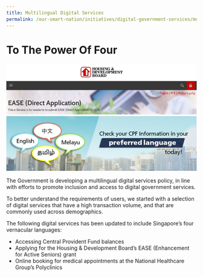 ```yaml
---
title: Multilingual Digital Services 
permalink: /our-smart-nation/initiatives/digital-government-services/multilingual-digital-services
---
```


# To The Power Of Four

![multilingual digital services](/images/our-smart-nation/Initiatives/multilingual-digital-services.jpeg)

The Government is developing a multilingual digital services policy, in line with efforts to promote inclusion and access to digital government services.

To better understand the requirements of users, we started with a selection of digital services that have a high transaction volume, and that are commonly used across demographics. 

The following digital services has been updated to include Singapore’s four vernacular languages:

- Accessing Central Provident Fund balances
- Applying for the Housing & Development Board’s EASE (Enhancement for Active Seniors) grant
- Online booking for medical appointments at the National Healthcare Group’s Polyclinics 
